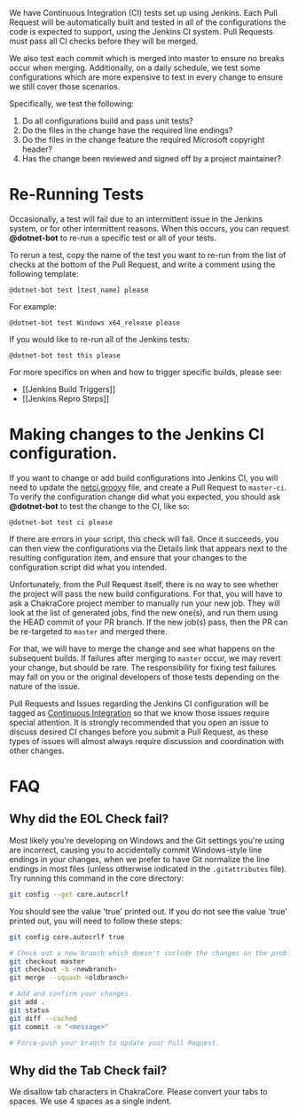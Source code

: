 We have Continuous Integration (CI) tests set up using Jenkins. Each Pull Request will be automatically built and tested in all of the configurations the code is expected to support, using the Jenkins CI system. Pull Requests must pass all CI checks before they will be merged.

We also test each commit which is merged into master to ensure no breaks occur when merging. Additionally, on a daily schedule, we test some configurations which are more expensive to test in every change to ensure we still cover those scenarios.

Specifically, we test the following:

1. Do all configurations build and pass unit tests?
2. Do the files in the change have the required line endings?
3. Do the files in the change feature the required Microsoft copyright header?
4. Has the change been reviewed and signed off by a project maintainer?

# Re-Running Tests

Occasionally, a test will fail due to an intermittent issue in the Jenkins system, or for other intermittent reasons. When this occurs, you can request __@dotnet-bot__ to re-run a specific test or all of your tests.

To rerun a test, copy the name of the test you want to re-run from the list of checks at the bottom of the Pull Request, and write a comment using the following template:

```
@dotnet-bot test [test_name] please
```

For example:

```
@dotnet-bot test Windows x64_release please
```
	
If you would like to re-run all of the Jenkins tests:

```
@dotnet-bot test this please
```

For more specifics on when and how to trigger specific builds, please see:

* [[Jenkins Build Triggers]]
* [[Jenkins Repro Steps]]

# Making changes to the Jenkins CI configuration.

If you want to change or add build configurations into Jenkins CI, you will need to update the [netci.groovy](https://github.com/Microsoft/ChakraCore/blob/master/netci.groovy) file, and create a Pull Request to `master-ci`. To verify the configuration change did what you expected, you should ask __@dotnet-bot__ to test the change to the CI, like so:

```
@dotnet-bot test ci please
```

If there are errors in your script, this check will fail. Once it succeeds, you can then view the configurations via the Details link that appears next to the resulting configuration item, and ensure that your changes to the configuration script did what you intended.

Unfortunately, from the Pull Request itself, there is no way to see whether the project will pass the new build configurations. For that, you will have to ask a ChakraCore project member to manually run your new job. They will look at the list of generated jobs, find the new one(s), and run them using the HEAD commit of your PR branch. If the new job(s) pass, then the PR can be re-targeted to `master` and merged there.

For that, we will have to merge the change and see what happens on the subsequent builds. If failures after merging to `master` occur, we may revert your change, but should be rare. The responsibility for fixing test failures may fall on you or the original developers of those tests depending on the nature of the issue.

Pull Requests and Issues regarding the Jenkins CI configuration will be tagged as [Continuous Integration](https://github.com/Microsoft/ChakraCore/labels/Continuous%20Integration) so that we know those issues require special attention. It is strongly recommended that you open an issue to discuss desired CI changes before you submit a Pull Request, as these types of issues will almost always require discussion and coordination with other changes.

# FAQ

## Why did the EOL Check fail?

Most likely you're developing on Windows and the Git settings you're using are incorrect, causing you to accidentally commit Windows-style line endings in your changes, when we prefer to have Git normalize the line endings in most files (unless otherwise indicated in the `.gitattributes` file). Try running this command in the core directory:

```sh
git config --get core.autocrlf
```

You should see the value 'true' printed out. If you do not see the value 'true' printed out, you will need to follow these steps:

```sh
git config core.autocrlf true

# Check out a new branch which doesn't include the changes on the problematic branch (oldbranch)
git checkout master
git checkout -b <newbranch>
git merge --squash <oldbranch>

# Add and confirm your changes.  
git add .
git status
git diff --cached
git commit -m "<message>"

# Force-push your branch to update your Pull Request.
```

## Why did the Tab Check fail?

We disallow tab characters in ChakraCore. Please convert your tabs to spaces. We use 4 spaces as a single indent.